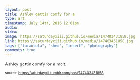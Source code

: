 ```yaml
---
layout: post
title: Ashley gettin comfy for a 
type: art
timestamp: July 14th, 2016 12:01pm
audio: 
video: 
image: https://saturdayxiii.github.io/media/147403431858.jpg
link: https://saturdayxiii.github.io/media/147403431858.jpg
tags: ["tarantula", "shed", "insect", "photography"]
comments: true
---
```


Ashley gettin comfy for a molt.
 
  
<small>source: https://saturdayxiii.tumblr.com/post/147403431858</small>